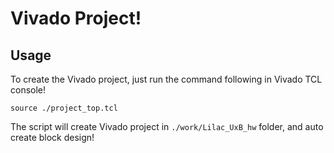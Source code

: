 # Vivado Project!

## Usage

To create the Vivado project, just run the command following in Vivado TCL console!

```
source ./project_top.tcl
```

The script will create Vivado project in `./work/Lilac_UxB_hw` folder, and auto create block design!
